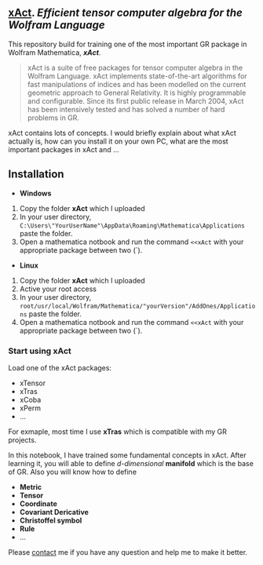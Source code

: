 ## [xAct](http://www.xact.es/). ***Efficient tensor computer algebra for the Wolfram Language***
This repository build for training one of the most important GR package in Wolfram Mathematica, ***xAct***.

> xAct is a suite of free packages for tensor computer algebra in the Wolfram Language. xAct implements state-of-the-art algorithms for fast manipulations of indices and has been modelled on the current geometric approach to General Relativity. It is highly programmable and configurable. Since its first public release in March 2004, xAct has been intensively tested and has solved a number of hard problems in GR.

xAct contains lots of concepts. I would briefly explain about what xAct actually is, how can you install it on your own PC, what are the most important packages in xAct and ... 

## Installation  
- **Windows**  
1. Copy the folder **xAct** which I uploaded  
2. In your user directory, `C:\Users\"YourUserName"\AppData\Roaming\Mathematica\Applications` paste the folder.
3. Open a mathematica notbook and run the command `<<xAct` with your appropriate package between two (`). 

- **Linux**  
1. Copy the folder **xAct** which I uploaded  
2. Active your root access
3. In your user directory, `root/usr/local/Wolfram/Mathematica/"yourVersion"/AddOnes/Applications` paste the folder.
4. Open a mathematica notbook and run the command `<<xAct` with your appropriate package between two (`). 

### Start using xAct  
Load one of the xAct packages:  
- xTensor
- xTras
- xCoba
- xPerm
- ...

For exmaple, most time I use **xTras** which is compatible with my GR projects. 

In this notebook, I have trained some fundamental concepts in xAct. After learning it, you will able to
define _d-dimensional_ **manifold** which is the base of GR. Also you will know how to define  
  
- **Metric**
- **Tensor**
- **Coordinate**
- **Covariant Dericative**
- **Christoffel symbol** 
- **Rule**
- ...  

Please [contact](mailto:m.reza.ebrahimi1995@gmail.com) me if you have any question and help me 
to make it better. 


